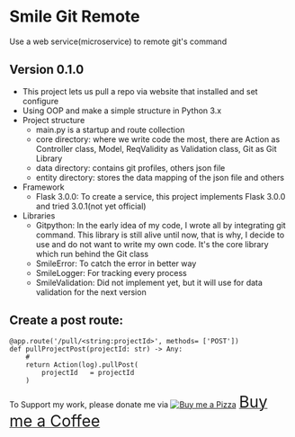 # Smile Git Remote
Use a web service(microservice) to remote git's command
## Version 0.1.0
- This project lets us pull a repo via website that installed and 
set configure
- Using OOP and make a simple structure in Python 3.x
- Project structure
  - main.py is a startup and route collection
  - core directory: where we write code the most, there are Action as Controller class, Model, ReqValidity as Validation class, Git as Git Library
  - data directory: contains git profiles, others json file
  - entity directory: stores the data mapping of the json file and others
- Framework
  - Flask 3.0.0: To create a service, this project implements Flask 3.0.0 and tried 3.0.1(not yet official)
- Libraries
  - Gitpython: In the early idea of my code, I wrote all by integrating git command. This library is still alive until now, that is why, I decide to use and do not want to write my own code. It's the core library which run behind the Git class
  - SmileError: To catch the error in better way
  - SmileLogger: For tracking every process
  - SmileValidation: Did not implement yet, but it will use for data validation for the next version

## Create a post route:
```
@app.route('/pull/<string:projectId>', methods= ['POST'])
def pullProjectPost(projectId: str) -> Any:
    #
    return Action(log).pullPost(
        projectId   = projectId
    )
```

To Support my work, please donate me via <a class="bmc-button" target="_blank" href="https://www.buymeacoffee.com/sitthykun"><img src="https://cdn.buymeacoffee.com/buttons/bmc-new-btn-logo.svg" alt="Buy me a Pizza"><span style="margin-left:5px;font-size:28px !important;">Buy me a Coffee</span></a>

